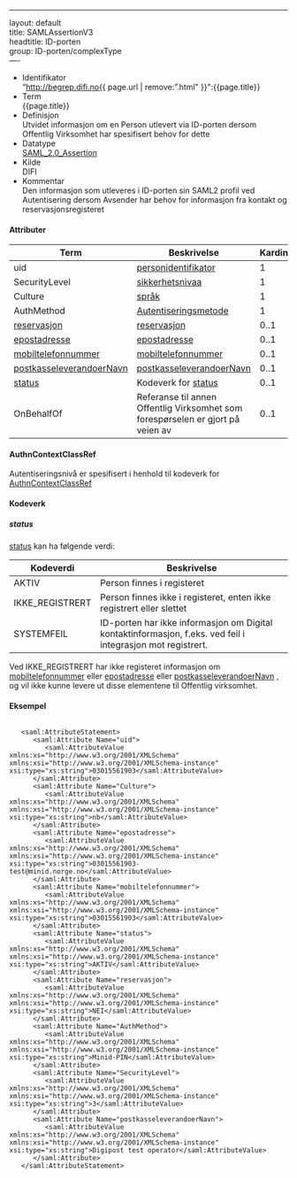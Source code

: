 -----

layout: default  
title: SAMLAssertionV3  
headtitle: ID-porten  
group: ID-porten/complexType  
—-

  - Identifikator  
    “http://begrep.difi.no{{ page.url | remove:”.html"
    }}":{{page.title}}
  - Term  
    {{page.title}}
  - Definisjon  
    Utvidet informasjon om en Person utlevert via ID-porten dersom
    Offentlig Virksomhet har spesifisert behov for dette
  - Datatype  
    [SAML\_2.0\_Assertion](http://en.wikipedia.org/wiki/SAML_2.0#SAML_2.0_Assertions)
  - Kilde  
    DIFI
  - Kommentar  
    Den informasjon som utleveres i ID-porten sin SAML2 profil ved
    Autentisering dersom Avsender har behov for informasjon fra kontakt
    og reservasjonsregisteret

#### Attributer

| Term                                                         | Beskrivelse                                                                     | Kardinalitet |
| ------------------------------------------------------------ | ------------------------------------------------------------------------------- | ------------ |
| uid                                                          | [personidentifikator](/Felles/personidentifikator)                              | 1            |
| SecurityLevel                                                | [sikkerhetsnivaa](/Felles/sikkerhetsnivaa)                                      | 1            |
| Culture                                                      | [språk](/Felles/spraak)                                                         | 1            |
| AuthMethod                                                   | [Autentiseringsmetode](SAMLAssertionV1#AuthMethod)                              | 1            |
| [reservasjon](/Felles/reservasjon)                           | [reservasjon](/Felles/reservasjon)                                              | 0..1         |
| [epostadresse](/Felles/epostadresse)                         | [epostadresse](/Felles/epostadresse)                                            | 0..1         |
| [mobiltelefonnummer](/Felles/mobiltelefonnummer)             | [mobiltelefonnummer](/Felles/mobiltelefonnummer)                                | 0..1         |
| [postkasseleverandoerNavn](/Felles/postkasseleverandoerNavn) | [postkasseleverandoerNavn](/Felles/postkasseleverandoerNavn)                    | 0..1         |
| [status](/Felles/status)                                     | Kodeverk for [status](#status)                                                  | 0..1         |
| OnBehalfOf                                                   | Referanse til annen Offentlig Virksomhet som forespørselen er gjort på veien av | 0..1         |

#### AuthnContextClassRef

Autentiseringsnivå er spesifisert i henhold til kodeverk for
[AuthnContextClassRef](SAMLAuthnRequest#AuthnContextClassRef)

#### Kodeverk

##### status

[status](/Felles/status) kan ha følgende verdi:

| Kodeverdi        | Beskrivelse                                                                                                 |
| ---------------- | ----------------------------------------------------------------------------------------------------------- |
| AKTIV            | Person finnes i registeret                                                                                  |
| IKKE\_REGISTRERT | Person finnes ikke i registeret, enten ikke registrert eller slettet                                        |
| SYSTEMFEIL       | ID-porten har ikke informasjon om Digital kontaktinformasjon, f.eks. ved feil i integrasjon mot registrert. |

Ved IKKE\_REGISTRERT har ikke registeret informasjon om
[mobiltelefonnummer](/Felles/mobiltelefonnummer) eller
[epostadresse](/Felles/epostadresse) eller
[postkasseleverandoerNavn](/Felles/postkasseleverandoerNavn) , og vil
ikke kunne levere ut disse elementene til Offentlig virksomhet.

#### Eksempel

``` brush: xml; toolbar: false

   <saml:AttributeStatement>
      <saml:Attribute Name="uid">
         <saml:AttributeValue xmlns:xs="http://www.w3.org/2001/XMLSchema" xmlns:xsi="http://www.w3.org/2001/XMLSchema-instance" xsi:type="xs:string">03015561903</saml:AttributeValue>
      </saml:Attribute>
      <saml:Attribute Name="Culture">
         <saml:AttributeValue xmlns:xs="http://www.w3.org/2001/XMLSchema" xmlns:xsi="http://www.w3.org/2001/XMLSchema-instance" xsi:type="xs:string">nb</saml:AttributeValue>
      </saml:Attribute>
      <saml:Attribute Name="epostadresse">
         <saml:AttributeValue xmlns:xs="http://www.w3.org/2001/XMLSchema" xmlns:xsi="http://www.w3.org/2001/XMLSchema-instance" xsi:type="xs:string">03015561903-test@minid.norge.no</saml:AttributeValue>
      </saml:Attribute>
      <saml:Attribute Name="mobiltelefonnummer">
         <saml:AttributeValue xmlns:xs="http://www.w3.org/2001/XMLSchema" xmlns:xsi="http://www.w3.org/2001/XMLSchema-instance" xsi:type="xs:string">03015561903</saml:AttributeValue>
      </saml:Attribute>   
      <saml:Attribute Name="status">
         <saml:AttributeValue xmlns:xs="http://www.w3.org/2001/XMLSchema" xmlns:xsi="http://www.w3.org/2001/XMLSchema-instance" xsi:type="xs:string">AKTIV</saml:AttributeValue>
      </saml:Attribute>
      <saml:Attribute Name="reservasjon">
         <saml:AttributeValue xmlns:xs="http://www.w3.org/2001/XMLSchema" xmlns:xsi="http://www.w3.org/2001/XMLSchema-instance" xsi:type="xs:string">NEI</saml:AttributeValue>
      </saml:Attribute>   
      <saml:Attribute Name="AuthMethod">
         <saml:AttributeValue xmlns:xs="http://www.w3.org/2001/XMLSchema" xmlns:xsi="http://www.w3.org/2001/XMLSchema-instance" xsi:type="xs:string">Minid-PIN</saml:AttributeValue>
      </saml:Attribute>
      <saml:Attribute Name="SecurityLevel">
         <saml:AttributeValue xmlns:xs="http://www.w3.org/2001/XMLSchema" xmlns:xsi="http://www.w3.org/2001/XMLSchema-instance" xsi:type="xs:string">3</saml:AttributeValue>
      </saml:Attribute>
      <saml:Attribute Name="postkasseleverandoerNavn">
         <saml:AttributeValue xmlns:xs="http://www.w3.org/2001/XMLSchema" xmlns:xsi="http://www.w3.org/2001/XMLSchema-instance" xsi:type="xs:string">Digipost test operator</saml:AttributeValue>
      </saml:Attribute>
   </saml:AttributeStatement>

```
